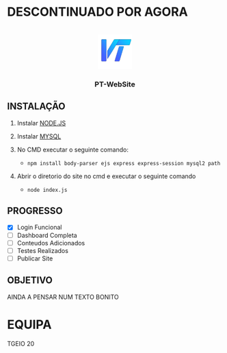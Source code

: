# DESCONTINUADO POR AGORA
<br />
<div align="center">
  <a href="https://github.com/PMTSantos/pt-website/tree/main">
    <img src="img/VALDOTXUBA.png" alt="Logo" width="80" height="80">
  </a>

  <h3 align="center">PT-WebSite</h3>
</div>


## INSTALAÇÃO

1.  Instalar [NODE.JS](https://nodejs.dev/en/)

2.  Instalar [MYSQL](https://dev.mysql.com/downloads/installer/)

3.  No CMD executar o seguinte comando:<br>
     -  ```npm install body-parser ejs express express-session mysql2 path``` 

4.  Abrir o diretorio do site no cmd e executar o seguinte comando <br>
     -  ```node index.js```

## PROGRESSO

- [x] Login Funcional
- [ ] Dashboard Completa
- [ ] Conteudos Adicionados
- [ ] Testes Realizados
- [ ] Publicar Site

## OBJETIVO

AINDA A PENSAR NUM TEXTO BONITO

# EQUIPA

TGEIO 20
